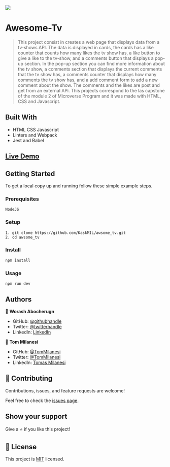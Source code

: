 ![](https://img.shields.io/badge/Microverse-blueviolet)

# Awesome-Tv

> This project consist in creates a web page that displays data from a tv-shows API. The data is displayed in cards, the cards has a like counter that counts how many likes the tv show has, a like button to give a like to the tv-show, and a comments button that displays a pop-up section. In the pop-up section you can find more information about the tv show, a comments section that displays the current comments that the tv show has, a comments counter that displays how many comments the tv show has, and a add comment form to add a new comment about the show. The comments and the likes are post and get from an external APi. This projects correspond to the las capstone of the module 2 of Microverse Program and it was made with HTML, CSS and Javascript.

## Built With

- HTML CSS Javascript
- Linters and Webpack
- Jest and Babel

## [Live Demo](https://kaskmil.github.io/awsome_tv/)


## Getting Started

To get a local copy up and running follow these simple example steps.

### Prerequisites

    NodeJS

### Setup

    1. git clone https://github.com/KaskMIL/awsome_tv.git
    2. cd awsome_tv

### Install

    npm install

### Usage

    npm run dev


## Authors

👤 **Worash Abocherugn**

- GitHub: [@githubhandle](https://github.com/worashf)
- Twitter: [@twitterhandle](https://twitter.com/WorashAboche)
- LinkedIn: [LinkedIn](https://www.linkedin.com/in/worash-abocherugn-a02219154/)

👤 **Tom Milanesi**

- GitHub: [@TomMilanesi](https://github.com/KaskMIL)
- Twitter: [@TomMilanesi](https://twitter.com/TomasMilanesi)
- LinkedIn: [Tomas Milanesi](https://www.linkedin.com/in/tomas-milanesi-3427bb185/)

## 🤝 Contributing

Contributions, issues, and feature requests are welcome!

Feel free to check the [issues page](../../issues/).

## Show your support

Give a ⭐️ if you like this project!


## 📝 License

This project is [MIT](./MIT.md) licensed.
